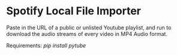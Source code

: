 # Spotify Local File Importer
Paste in the URL of a public or unlisted Youtube playlist, and run to download the audio streams of every video in MP4 Audio format.

Requirements: _pip install pytube_
